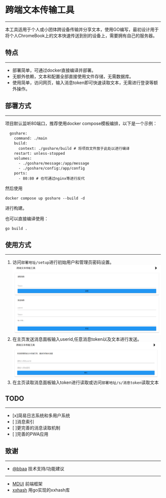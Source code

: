 # 跨端文本传输工具
---
本工具适用于个人或小团体跨设备传输并分享文本，使用GO编写，最初设计用于将个人ChromeBook上的文本快速传送到别的设备上，需要拥有自己的服务器。
## 特点
---
* 部署简单，可通过docker直接编译并部署。
* 无额外依赖，文本和配置全部直接使用文件存储，无需数据库。
* 使用简单，访问网页，输入消息token即可快速读取文本，无需进行登录等额外操作。

## 部署方式
---
项目默认监听80端口，推荐使用docker compose模板编排，以下是一个示例：
```
  goshare:
    command: ./main
    build:
      context: ./goshare/build # 将项目文件放于此处以进行编译
    restart: unless-stopped
    volumes:
      - ./goshare/message:/app/message
      - ./goshare/config:/app/config
    ports:
      - 80:80 # 也可通过nginx等进行反代
```
然后使用
```
docker compose up goshare --build -d
```
进行构建。

也可以直接编译使用：
```
go build .
```
## 使用方式
---
1. 访问```部署地址/setup```进行初始用户和管理员密码设置。
![安装界面](imgs/install.png)
2. 在主页发送消息面板输入userid,任意消息token以及文本进行发送。
![主界面](imgs/main.png)
3. 在主页读取消息面板输入token进行读取或访问```部署地址/s/消息token```读取文本

## TODO
---
- [x]简易日志系统和多用户系统
- [ ]消息索引
- [ ]更完善的消息读取机制
- [ ]完善的PWA应用
## 致谢
---
- [@bbaa](https://github.com/bbaa-bbaa) 技术支持/功能建议

---
- [MDUI](https://github.com/zdhxiong/mdui) 前端框架
- [xxhash](https://github.com/cespare/xxhash/) 用go实现的xxhash库
